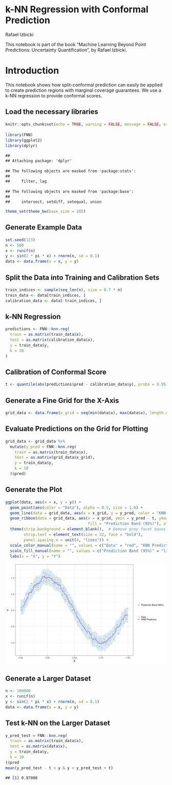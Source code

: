 k-NN Regression with Conformal Prediction
================
Rafael Izbicki

This notebook is part of the book “Machine Learning Beyond Point
Predictions: Uncertainty Quantification”, by Rafael Izbicki.

# Introduction

This notebook shows how split-conformal prediction can easily be applied
to create prediction regions with marginal coverage guarantees. We use a
k-NN regression to provide conformal scores.

## Load the necessary libraries

``` r
knitr::opts_chunk$set(echo = TRUE, warning = FALSE, message = FALSE, error = FALSE)

library(FNN)
library(ggplot2)
library(dplyr)
```

    ## 
    ## Attaching package: 'dplyr'

    ## The following objects are masked from 'package:stats':
    ## 
    ##     filter, lag

    ## The following objects are masked from 'package:base':
    ## 
    ##     intersect, setdiff, setequal, union

``` r
theme_set(theme_bw(base_size = 20)) 
```

## Generate Example Data

``` r
set.seed(123)
n <- 500
x <- runif(n)
y <- sin(2 * pi * x) + rnorm(n, sd = 0.1)
data <- data.frame(x = x, y = y)
```

## Split the Data into Training and Calibration Sets

``` r
train_indices <- sample(seq_len(n), size = 0.7 * n)
train_data <- data[train_indices, ]
calibration_data <- data[-train_indices, ]
```

## k-NN Regression

``` r
predictions <- FNN::knn.reg(
  train = as.matrix(train_data$x),
  test = as.matrix(calibration_data$x),
  y = train_data$y,
  k = 10
)
```

## Calibration of Conformal Score

``` r
t <- quantile(abs(predictions$pred - calibration_data$y), probs = 0.95)
```

## Generate a Fine Grid for the X-Axis

``` r
grid_data <- data.frame(x_grid = seq(min(data$x), max(data$x), length.out = 500))
```

## Evaluate Predictions on the Grid for Plotting

``` r
grid_data <- grid_data %>%
  mutate(y_pred = FNN::knn.reg(
    train = as.matrix(train_data$x),
    test = as.matrix(grid_data$x_grid),
    y = train_data$y,
    k = 10
  )$pred)
```

## Generate the Plot

``` r
ggplot(data, aes(x = x, y = y)) +
  geom_point(aes(color = "Data"), alpha = 0.5, size = 1.6) +
  geom_line(data = grid_data, aes(x = x_grid, y = y_pred, color = "KNN Prediction"), linewidth = 1) +
  geom_ribbon(data = grid_data, aes(x = x_grid, ymin = y_pred - t, ymax = y_pred + t, 
                                    fill = "Prediction Band (95%)"), alpha = 0.5) +
  theme(strip.background = element_blank(),  # Remove grey facet boxes
        strip.text = element_text(size = 22, face = "bold"),
        panel.spacing.x = unit(4, "lines")) +
  scale_color_manual(name = "", values = c("Data" = "red", "KNN Prediction" = "blue")) +
  scale_fill_manual(name = "", values = c("Prediction Band (95%)" = "lightblue")) +
  labs(x = "X", y = "Y")
```

![](Conformal_Notebook_files/figure-gfm/unnamed-chunk-8-1.png)<!-- -->

## Generate a Larger Dataset

``` r
n <- 100000
x <- runif(n)
y <- sin(2 * pi * x) + rnorm(n, sd = 0.1)
data <- data.frame(x = x, y = y)
```

## Test k-NN on the Larger Dataset

``` r
y_pred_test = FNN::knn.reg(
  train = as.matrix(train_data$x),
  test = as.matrix(data$x),
  y = train_data$y,
  k = 10
)$pred
mean(y_pred_test - t < y & y < y_pred_test + t)
```

    ## [1] 0.97008
